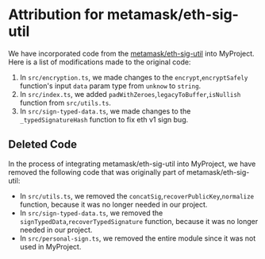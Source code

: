 # Attribution for metamask/eth-sig-util

We have incorporated code from the [metamask/eth-sig-util](https://github.com/MetaMask/eth-sig-util/tree/v4.0.0) into MyProject. Here is a list of modifications made to the original code:

1. In `src/encryption.ts`, we made changes to the `encrypt`,`encryptSafely` function's input `data` param type from `unknow` to `string`.
2. In `src/index.ts`, we added `padWithZeroes`,`legacyToBuffer`,`isNullish` function from `src/utils.ts`.
3. In `src/sign-typed-data.ts`, we made changes to the `_typedSignatureHash` function to fix eth v1 sign bug.

## Deleted Code

In the process of integrating metamask/eth-sig-util into MyProject, we have removed the following code that was originally part of metamask/eth-sig-util:

- In `src/utils.ts`, we removed the `concatSig`,`recoverPublicKey`,`normalize` function, because it was no longer needed in our project.
- In `src/sign-typed-data.ts`, we removed the `signTypedData`,`recoverTypedSignature` function, because it was no longer needed in our project.
- In `src/personal-sign.ts`, we removed the entire module since it was not used in MyProject.